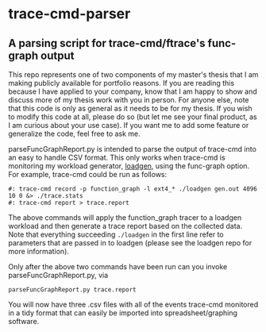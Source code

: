 # trace-cmd-parser
## A parsing script for trace-cmd/ftrace's func-graph output

This repo represents one of two components of my master's thesis that I am making
publicly available for portfolio reasons.  If you are reading this because I have
applied to your company, know that I am happy to show and discuss more of my
thesis work with you in person.  For anyone else, note that this code is only as
general as it needs to be for my thesis.  If you wish to modify this code at all,
please do so (but let me see your final product, as I am curious about your use case).  If you want me to add some feature or generalize the code, feel free to ask me.

parseFuncGraphReport.py is intended to parse the output of trace-cmd into an easy to handle CSV format.  This only works when trace-cmd is monitoring my workload generator, [loadgen](https://github.com/bstephens-tos1/loadgen), using the func-graph option.
For example, trace-cmd could be run as follows:

```
#: trace-cmd record -p function_graph -l ext4_* ./loadgen gen.out 4096 10 0 &> ./trace.stats
#: trace-cmd report > trace.report
```
The above commands will apply the function_graph tracer to a loadgen workload and
then generate a trace report based on the collected data. Note that everything succeeding `./loadgen` in the first line refer to parameters that are passed in to loadgen (please see the loadgen repo for more information).

Only after the above two commands have been run can you invoke parseFuncGraphReport.py,
via

```
parseFuncGraphReport.py trace.report
```

You will now have three .csv files with all of the events trace-cmd monitored in
a tidy format that can easily be imported into spreadsheet/graphing software.
